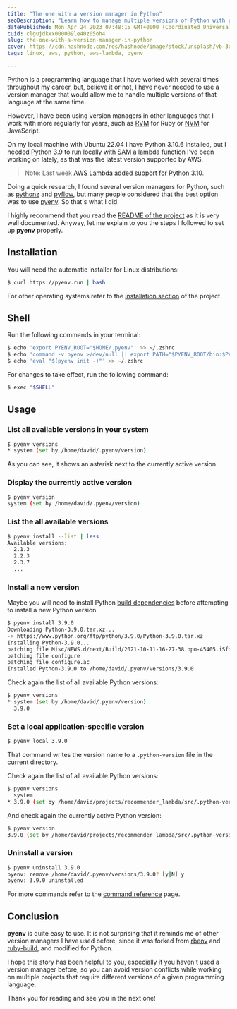 ```yaml
---
title: "The one with a version manager in Python"
seoDescription: "Learn how to manage multiple versions of Python with pyenv."
datePublished: Mon Apr 24 2023 07:48:15 GMT+0000 (Coordinated Universal Time)
cuid: clgujdkxx000009le40z05oh4
slug: the-one-with-a-version-manager-in-python
cover: https://cdn.hashnode.com/res/hashnode/image/stock/unsplash/vb-3qEe3rg8/upload/ac768c8b690a167f782c218300ffb697.jpeg
tags: linux, aws, python, aws-lambda, pyenv

---
```


Python is a programming language that I have worked with several times throughout my career, but, believe it or not, I have never needed to use a version manager that would allow me to handle multiple versions of that language at the same time.

However, I have been using version managers in other languages that I work with more regularly for years, such as [RVM](https://rvm.io/) for Ruby or [NVM](https://github.com/nvm-sh/nvm) for JavaScript.

On my local machine with Ubuntu 22.04 I have Python 3.10.6 installed, but I needed Python 3.9 to run locally with [SAM](https://docs.aws.amazon.com/serverless-application-model/latest/developerguide/what-is-sam.html) a lambda function I've been working on lately, as that was the latest version supported by AWS.

> Note: Last week [AWS Lambda added support for Python 3.10](https://aws.amazon.com/about-aws/whats-new/2023/04/aws-lambda-python-3-10/).

Doing a quick research, I found several version managers for Python, such as [pythonz](https://github.com/saghul/pythonz) and [pyflow](https://github.com/David-OConnor/pyflow), but many people considered that the best option was to use [pyenv](https://github.com/pyenv/pyenv). So that's what I did.

I highly recommend that you read the [README of the project](https://github.com/pyenv/pyenv) as it is very well documented. Anyway, let me explain to you the steps I followed to set up **pyenv** properly.

## Installation

You will need the automatic installer for Linux distributions:

```bash
$ curl https://pyenv.run | bash
```

For other operating systems refer to the [installation section](https://github.com/pyenv/pyenv#installation) of the project.

## Shell

Run the following commands in your terminal:

```bash
$ echo 'export PYENV_ROOT="$HOME/.pyenv"' >> ~/.zshrc
$ echo 'command -v pyenv >/dev/null || export PATH="$PYENV_ROOT/bin:$PATH"' >> ~/.zshrc
$ echo 'eval "$(pyenv init -)"' >> ~/.zshrc
```

For changes to take effect, run the following command:

```bash
$ exec "$SHELL"
```

## Usage

### List all available versions in your system

```bash
$ pyenv versions
* system (set by /home/david/.pyenv/version)
```

As you can see, it shows an asterisk next to the currently active version.

### Display the currently active version

```bash
$ pyenv version
system (set by /home/david/.pyenv/version)
```

### List the all available versions

```bash
$ pyenv install --list | less
Available versions:
  2.1.3
  2.2.3
  2.3.7
  ...
```

### Install a new version

Maybe you will need to install Python [build dependencies](https://github.com/pyenv/pyenv/wiki#suggested-build-environment) before attempting to install a new Python version.

```bash
$ pyenv install 3.9.0
Downloading Python-3.9.0.tar.xz...
-> https://www.python.org/ftp/python/3.9.0/Python-3.9.0.tar.xz
Installing Python-3.9.0...
patching file Misc/NEWS.d/next/Build/2021-10-11-16-27-38.bpo-45405.iSfdW5.rst
patching file configure
patching file configure.ac
Installed Python-3.9.0 to /home/david/.pyenv/versions/3.9.0
```

Check again the list of all available Python versions:

```bash
$ pyenv versions
* system (set by /home/david/.pyenv/version)
  3.9.0
```

### Set a local application-specific version

```bash
$ pyenv local 3.9.0
```

That command writes the version name to a `.python-version` file in the current directory.

Check again the list of all available Python versions:

```bash
$ pyenv versions
  system
* 3.9.0 (set by /home/david/projects/recommender_lambda/src/.python-version)
```

And check again the currently active Python version:

```bash
$ pyenv version
3.9.0 (set by /home/david/projects/recommender_lambda/src/.python-version)
```

### Uninstall a version

```bash
$ pyenv uninstall 3.9.0
pyenv: remove /home/david/.pyenv/versions/3.9.0? [y|N] y
pyenv: 3.9.0 uninstalled
```

For more commands refer to the [command reference](https://github.com/pyenv/pyenv/blob/master/COMMANDS.md) page.

## Conclusion

**pyenv** is quite easy to use. It is not surprising that it reminds me of other version managers I have used before, since it was forked from [rbenv](https://github.com/rbenv/rbenv) and [ruby-build](https://github.com/rbenv/ruby-build), and modified for Python.

I hope this story has been helpful to you, especially if you haven't used a version manager before, so you can avoid version conflicts while working on multiple projects that require different versions of a given programming language.

Thank you for reading and see you in the next one!